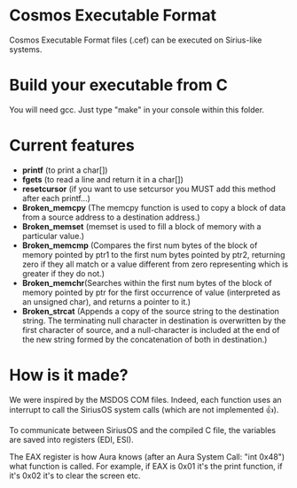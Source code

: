 # Cosmos Executable Format
Cosmos Executable Format files (.cef) can be executed on Sirius-like systems.

# Build your executable from C
You will need gcc. Just type "make" in your console within this folder.

# Current features
- <b>printf</b> (to print a char[])
- <b>fgets</b> (to read a line and return it in a char[])
- <b>resetcursor</b> (if you want to use setcursor you MUST add this method after each printf...)
- <b>Broken_memcpy</b> (The memcpy function is used to copy a block of data from a source address to a destination address.)
- <b>Broken_memset</b> (memset is used to fill a block of memory with a particular value.)
- <b>Broken_memcmp</b> (Compares the first num bytes of the block of memory pointed by ptr1 to the first num bytes pointed by ptr2, returning zero if they all match or a value different from zero representing which is greater if they do not.)
- <b>Broken_memchr</b>(Searches within the first num bytes of the block of memory pointed by ptr for the first occurrence of value (interpreted as an unsigned char), and returns a pointer to it.)
- <b>Broken_strcat</b> (Appends a copy of the source string to the destination string. The terminating null character in destination is overwritten by the first character of source, and a null-character is included at the end of the new string formed by the concatenation of both in destination.)

# How is it made?
We were inspired by the MSDOS COM files. Indeed, each function uses an interrupt to call the SiriusOS system calls (which are not implemented 👍). 

To communicate between SiriusOS and the compiled C file, the variables are saved into registers (EDI, ESI). 

The EAX register is how Aura knows (after an Aura System Call: "int 0x48") what function is called. For example, if EAX is 0x01 it's the print function, if it's 0x02 it's to clear the screen etc.
